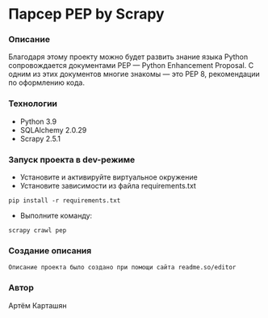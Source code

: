 # Парсер PEP by Scrapy
### Описание
Благодаря этому проекту можно будет развить знание языка Python сопровождается документами PEP — Python Enhancement Proposal. С одним из этих документов многие знакомы — это PEP 8, рекомендации по оформлению кода.
### Технологии
- Python 3.9
- SQLAlchemy 2.0.29
- Scrapy 2.5.1
### Запуск проекта в dev-режиме
- Установите и активируйте виртуальное окружение
- Установите зависимости из файла requirements.txt
```
pip install -r requirements.txt
``` 
- Выполните команду:
```
scrapy crawl pep
```
### Создание описания
```
Описание проекта было создано при помощи сайта readme.so/editor
```
### Автор
Артём Карташян
